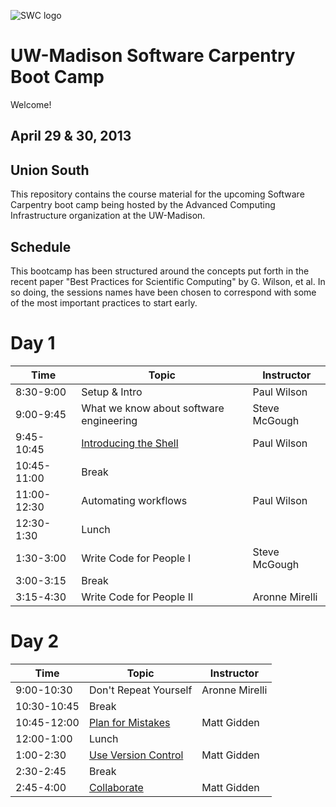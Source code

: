 ![SWC logo](http://software-carpentry.org/img/software-carpentry-banner.png)

UW-Madison Software Carpentry Boot Camp
=======================================
Welcome!

April 29 & 30, 2013
--------------------

Union South
--------------

This repository contains the course material for the upcoming Software
Carpentry boot camp being hosted by the Advanced Computing
Infrastructure organization at the UW-Madison.

Schedule
-----------

This bootcamp has been structured around the concepts put forth in the
recent paper "Best Practices for Scientific Computing" by G. Wilson,
et al. In so doing, the sessions names have been chosen to correspond
with some of the most important practices to start early.

Day 1
=======

| Time         | Topic                                   | Instructor   |
| ------------ | --------------------------------------- |--------------|
| 8:30-9:00    | Setup & Intro                           | Paul Wilson  |
| 9:00-9:45    | What we know about software engineering | Steve McGough|
| 9:45-10:45   | [Introducing the Shell](shell/Readme.md)| Paul Wilson  |
| 10:45-11:00  | Break                                   |              |
| 11:00-12:30  | Automating workflows                    | Paul Wilson  |
| 12:30-1:30   | Lunch                                   |              |
| 1:30-3:00    | Write Code for People I                 | Steve McGough|
| 3:00-3:15    | Break                                   |              |
| 3:15-4:30    | Write Code for People II                | Aronne Mirelli |

Day 2
======

| Time         | Topic                                   | Instructor  |
| ------------ | --------------------------------------- |-------------|
| 9:00-10:30   | Don't Repeat Yourself                   | Aronne Mirelli |
| 10:30-10:45  | Break                                   |             |
| 10:45-12:00  | [Plan for Mistakes](python/testing/Readme.md) | Matt Gidden |
| 12:00-1:00   | Lunch                                   |             |
| 1:00-2:30    | [Use Version Control](version-control/git/local/Readme.md) | Matt Gidden |
| 2:30-2:45    | Break                                   |      |
| 2:45-4:00    | [Collaborate](version-control/git/remote/Readme.md)        | Matt Gidden |


